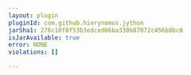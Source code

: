 ```yaml
---
layout: plugin
pluginId: com.github.hierynomus.jython
jarSha1: 276c10f8f53b3edced06ba330b87072c456b8bc0
isJarAvailable: true
error: NONE
violations: []

---
```


